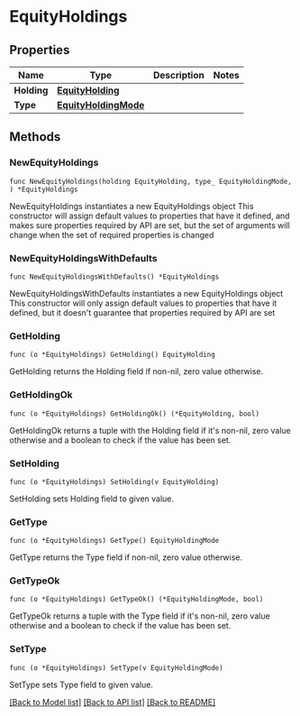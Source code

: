# EquityHoldings

## Properties

Name | Type | Description | Notes
------------ | ------------- | ------------- | -------------
**Holding** | [**EquityHolding**](EquityHolding.md) |  | 
**Type** | [**EquityHoldingMode**](EquityHoldingMode.md) |  | 

## Methods

### NewEquityHoldings

`func NewEquityHoldings(holding EquityHolding, type_ EquityHoldingMode, ) *EquityHoldings`

NewEquityHoldings instantiates a new EquityHoldings object
This constructor will assign default values to properties that have it defined,
and makes sure properties required by API are set, but the set of arguments
will change when the set of required properties is changed

### NewEquityHoldingsWithDefaults

`func NewEquityHoldingsWithDefaults() *EquityHoldings`

NewEquityHoldingsWithDefaults instantiates a new EquityHoldings object
This constructor will only assign default values to properties that have it defined,
but it doesn't guarantee that properties required by API are set

### GetHolding

`func (o *EquityHoldings) GetHolding() EquityHolding`

GetHolding returns the Holding field if non-nil, zero value otherwise.

### GetHoldingOk

`func (o *EquityHoldings) GetHoldingOk() (*EquityHolding, bool)`

GetHoldingOk returns a tuple with the Holding field if it's non-nil, zero value otherwise
and a boolean to check if the value has been set.

### SetHolding

`func (o *EquityHoldings) SetHolding(v EquityHolding)`

SetHolding sets Holding field to given value.


### GetType

`func (o *EquityHoldings) GetType() EquityHoldingMode`

GetType returns the Type field if non-nil, zero value otherwise.

### GetTypeOk

`func (o *EquityHoldings) GetTypeOk() (*EquityHoldingMode, bool)`

GetTypeOk returns a tuple with the Type field if it's non-nil, zero value otherwise
and a boolean to check if the value has been set.

### SetType

`func (o *EquityHoldings) SetType(v EquityHoldingMode)`

SetType sets Type field to given value.



[[Back to Model list]](../README.md#documentation-for-models) [[Back to API list]](../README.md#documentation-for-api-endpoints) [[Back to README]](../README.md)


